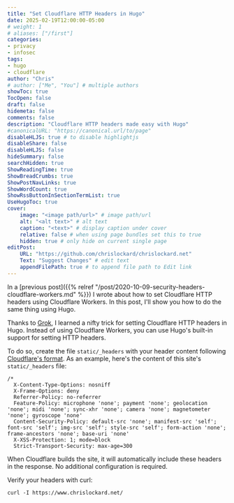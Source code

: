 ```yaml
---
title: "Set Cloudflare HTTP Headers in Hugo"
date: 2025-02-19T12:00:00-05:00
# weight: 1
# aliases: ["/first"]
categories:
- privacy
- infosec
tags:
- hugo
- cloudflare
author: "Chris"
# author: ["Me", "You"] # multiple authors
showToc: true
TocOpen: false
draft: false
hidemeta: false
comments: false
description: "Cloudflare HTTP headers made easy with Hugo"
#canonicalURL: "https://canonical.url/to/page"
disableHLJS: true # to disable highlightjs
disableShare: false
disableHLJS: false
hideSummary: false
searchHidden: true
ShowReadingTime: true
ShowBreadCrumbs: true
ShowPostNavLinks: true
ShowWordCount: true
ShowRssButtonInSectionTermList: true
UseHugoToc: true
cover:
    image: "<image path/url>" # image path/url
    alt: "<alt text>" # alt text
    caption: "<text>" # display caption under cover
    relative: false # when using page bundles set this to true
    hidden: true # only hide on current single page
editPost:
    URL: "https://github.com/chrislockard/chrislockard.net"
    Text: "Suggest Changes" # edit text
    appendFilePath: true # to append file path to Edit link
---
```

In a [previous post]({{% relref "/post/2020-10-09-security-headers-cloudflare-workers.md" %}}) I wrote about how to set Cloudflare HTTP headers using Cloudflare Workers. In this post, I'll show you how to do the same thing using Hugo.

Thanks to [Grok](https://grok.com), I learned a nifty trick for setting Cloudflare HTTP headers in Hugo. Instead of using Cloudflare Workers, you can use Hugo's built-in support for setting HTTP headers.

To do so, create the file `static/_headers` with your header content following [Cloudflare's format](https://developers.cloudflare.com/pages/configuration/headers/). As an example, here's the content of this site's `static/_headers` file:

```
/*
  X-Content-Type-Options: nosniff
  X-Frame-Options: deny
  Referrer-Policy: no-referrer
  Feature-Policy: microphone 'none'; payment 'none'; geolocation 'none'; midi 'none'; sync-xhr 'none'; camera 'none'; magnetometer 'none'; gyroscope 'none'
  Content-Security-Policy: default-src 'none'; manifest-src 'self'; font-src 'self'; img-src 'self'; style-src 'self'; form-action 'none'; frame-ancestors 'none'; base-uri 'none'
  X-XSS-Protection: 1; mode=block
  Strict-Transport-Security: max-age=300
```

When Cloudflare builds the site, it will automatically include these headers in the response. No additional configuration is required.

Verify your headers with curl:
```
curl -I https://www.chrislockard.net/
```
